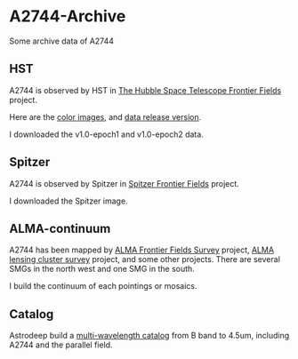 # A2744-Archive
Some archive data of A2744

## HST

<!--![A2744](https://archive.stsci.edu/prepds/frontier/abell2744-epoch1-annotated.jpg)-->


A2744 is observed by HST in [The Hubble Space Telescope Frontier Fields](https://archive.stsci.edu/prepds/frontier/) project.

Here are the [color images](https://archive.stsci.edu/prepds/frontier/abell2744_display.html), and [data release version](https://archive.stsci.edu/prepds/frontier/abell2744.html).

I downloaded the v1.0-epoch1 and v1.0-epoch2 data.

## Spitzer

<!--![SFF](https://irsa.ipac.caltech.edu/data/SPITZER/Frontier/images/A2744/A2744.IRAC.1.jpg)-->

A2744 is observed by Spitzer in [Spitzer Frontier Fields](https://irsa.ipac.caltech.edu/data/SPITZER/Frontier/) project.

I downloaded the Spitzer image.

## ALMA-continuum

A2744 has been mapped by [ALMA Frontier Fields Survey](https://www.astro.puc.cl/~jgonzal/ALMA_FF.html) project, [ALMA lensing cluster survey](https://ui.adsabs.harvard.edu/abs/2019asrc.confE..64K/abstract) project, and some other projects. There are several SMGs in the north west and one SMG in the south.

I build the continuum of each pointings or mosaics.

<!-- A2744-ALMA-archive.png shows the position of the archive data. -->

## Catalog

Astrodeep build a [multi-wavelength catalog](http://www.astrodeep.eu/frontier-fields-summary/) from B band to 4.5um, including A2744 and the parallel field.


